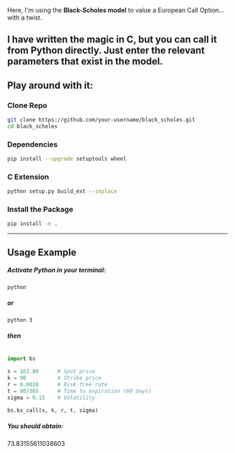 Here, I'm using the **Black-Scholes model** to value a European Call Option... with a twist.

I have written the magic in C, but you can call it from Python directly. Just enter the relevant parameters that exist in the model.
---
## Play around with it:

### **Clone Repo**
```sh
git clone https://github.com/your-username/black_scholes.git
cd black_scholes
```

### **Dependencies**
```sh
pip install --upgrade setuptools wheel
```

### **C Extension**
```sh
python setup.py build_ext --inplace
```

### **Install the Package**
```sh
pip install -e .
```

---

## Usage Example

##### Activate Python in your terminal:
```sh
python
```
##### or
```sh
python 3
```
##### then

```python

import bs

s = 163.80      # Spot price
k = 90          # Strike price
r = 0.0016      # Risk-free rate
t = 80/365      # Time to expiration (60 days)
sigma = 0.15    # Volatility

bs.bs_call(s, k, r, t, sigma)
```
##### You should obtain:

73.83155611038603
